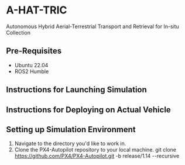 # A-HAT-TRIC
Autonomous Hybrid Aerial-Terrestrial Transport and Retrieval for In-situ Collection

## Pre-Requisites
- Ubuntu 22.04
- ROS2 Humble

## Instructions for Launching Simulation

## Instructions for Deploying on Actual Vehicle

## Setting up Simulation Environment
1. Navigate to the directory you'd like to work in.
2. Clone the PX4-Autopilot repository to your local machine.
   git clone https://github.com/PX4/PX4-Autopilot.git -b release/1.14 --recursive
